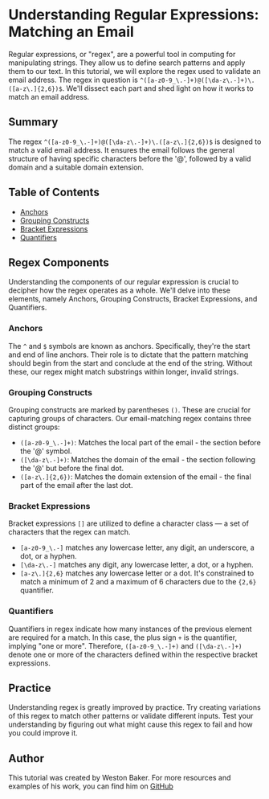 # Understanding Regular Expressions: Matching an Email

Regular expressions, or "regex", are a powerful tool in computing for manipulating strings. They allow us to define search patterns and apply them to our text. In this tutorial, we will explore the regex used to validate an email address. The regex in question is `^([a-z0-9_\.-]+)@([\da-z\.-]+)\.([a-z\.]{2,6})$`. We'll dissect each part and shed light on how it works to match an email address.

## Summary

The regex `^([a-z0-9_\.-]+)@([\da-z\.-]+)\.([a-z\.]{2,6})$` is designed to match a valid email address. It ensures the email follows the general structure of having specific characters before the '@', followed by a valid domain and a suitable domain extension.

## Table of Contents

- [Anchors](#anchors)
- [Grouping Constructs](#grouping-constructs)
- [Bracket Expressions](#bracket-expressions)
- [Quantifiers](#quantifiers)

## Regex Components

Understanding the components of our regular expression is crucial to decipher how the regex operates as a whole. We'll delve into these elements, namely Anchors, Grouping Constructs, Bracket Expressions, and Quantifiers.

### Anchors

The `^` and `$` symbols are known as anchors. Specifically, they're the start and end of line anchors. Their role is to dictate that the pattern matching should begin from the start and conclude at the end of the string. Without these, our regex might match substrings within longer, invalid strings.

### Grouping Constructs

Grouping constructs are marked by parentheses `()`. These are crucial for capturing groups of characters. Our email-matching regex contains three distinct groups:
- `([a-z0-9_\.-]+)`: Matches the local part of the email - the section before the '@' symbol.
- `([\da-z\.-]+)`: Matches the domain of the email - the section following the '@' but before the final dot.
- `([a-z\.]{2,6})`: Matches the domain extension of the email - the final part of the email after the last dot.

### Bracket Expressions

Bracket expressions `[]` are utilized to define a character class — a set of characters that the regex can match. 
- `[a-z0-9_\.-]` matches any lowercase letter, any digit, an underscore, a dot, or a hyphen.
- `[\da-z\.-]` matches any digit, any lowercase letter, a dot, or a hyphen.
- `[a-z\.]{2,6}` matches any lowercase letter or a dot. It's constrained to match a minimum of 2 and a maximum of 6 characters due to the `{2,6}` quantifier.

### Quantifiers

Quantifiers in regex indicate how many instances of the previous element are required for a match. In this case, the plus sign `+` is the quantifier, implying "one or more". Therefore, `([a-z0-9_\.-]+)` and `([\da-z\.-]+)` denote one or more of the characters defined within the respective bracket expressions.

## Practice

Understanding regex is greatly improved by practice. Try creating variations of this regex to match other patterns or validate different inputs. Test your understanding by figuring out what might cause this regex to fail and how you could improve it.

## Author

This tutorial was created by Weston Baker. For more resources and examples of his work, you can find him on [GitHub](https://github.com/WesBaker0/Simple-Regex-Tutorial/blob/main/gist.md#bracket-expressions)
